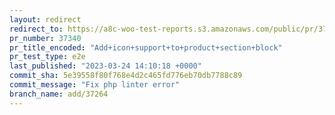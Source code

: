 ```yaml
---
layout: redirect
redirect_to: https://a8c-woo-test-reports.s3.amazonaws.com/public/pr/37340/e2e/index.html
pr_number: 37340
pr_title_encoded: "Add+icon+support+to+product+section+block"
pr_test_type: e2e
last_published: "2023-03-24 14:10:18 +0000"
commit_sha: 5e39558f80f768e4d2c465fd776eb70db7788c89
commit_message: "Fix php linter error"
branch_name: add/37264
---
```

